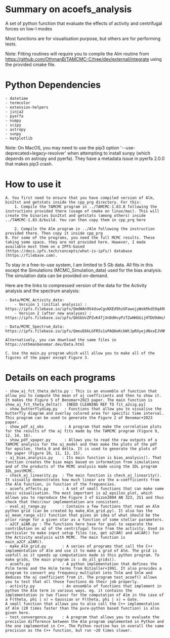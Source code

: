 # Summary on acoefs_analysis

A set of python function that evaluate the effects of activity and centrifugal forces on low-l modes

Most functions are for visualisation purpose, but others are for performing tests.

Note: Fitting routines will require you to compile the Alm routine from https://github.com/OthmanB/TAMCMC-C/tree/dev/external/integrate  using the provided cmake file.

# Python Dependencies
    - datetime
    - termcolor
    - extension-helpers
    - jinja2
    - pyerfa
    - numpy
    - scipy
    - astropy
    - sunpy
    - matplotlib

Note: On MacOS, you may need to use the pip3 option '--use-deprecated=legacy-resolver' when attempting to install sunpy (which depends on astropy and pyerfa). They have a metadata issue in pyerfa 2.0.0 that makes pip3 crash.

# How to use it
    A. You first need to ensure that you have compiled version of Alm, bin2txt and getstats inside the cpp_prg directory. For this:
    	1. Compile the TAMCMC program in ../TAMCMC-1.83.8 following the instructions provided there (usage of cmake on linux/mac). This will create the binaries bin2txt and getstats (among others) inside ../TAMCMC-1.83.8/build. You can then copy them in cpp_prg here

	    2. Compile the Alm program in ../Alm following the instruction provided there. Then copy it inside cpp_prg
    B. For some of the programs, you need the full MCMC results. These taking some space, they are not provided here. However, I made available most them on a IPFS-based (https://docs.ipfs.tech/concepts/what-is-ipfs/) database (https://filebase.com).
To stay in a free-to-use system, I am limited to 5 Gb data. All fits in this except the Simulations (MCMC_Simulation_data) used for the bias analysis. The simulation data can be provided on-demand.

Here are the links to compressed version of the data for the Activity analysis and the spectrum analysis:
    
    - Data/MCMC_Activity_data: 
        - Version 1 (initial analysis) : https://ipfs.filebase.io/ipfs/QmdWAn954dswCgvNXEd9hzUFawojyWokRkdS9q49U4A34W
        - Version 2 (after new analyses) : https://ipfs.filebase.io/ipfs/QmSbUvZPZvK4TjXnDdHvyPzTZwHHGGijHTDU9dmLRDNvaM
    
    - Data/MCMC_Spectrum_data: https://ipfs.filebase.io/ipfs/QmeuE6kLGFR5s1uPAQ6eKcbWtJpRXyejdNxxEJVNNYwR5M

	Alternatively, you can download the same files in https://othmanbenomar.dev/Data.html
 
    C. Use the main.py program which will allow you to make all of the figures of the paper except Figure 3. 
    
# Details on each programs
    - show_aj_fct_theta_delta.py : This is an ensemble of function that allow you to compute the mean of aj coefficients and then to show it. It makes the Figure 5 of Benomar+2023 paper. The main function is show_aj_fct_theta_delta()  [NEED CLEANING REF TO fit_a2sig.py]
    - show_butterflydiag.py   : Functions that allow you to visualise the butterfly diagram and overlay colored area for specific time interval. This program can be used to generate the Figure 2 of Benomar+2023 paper.
    - show_pdf_aj_obs         : A program that make the correlation plots for the results of the aj fits made by the TAMCMC program (Figure 9, 12, 14, 16).
    - show_pdf_vpaper.py      : Allows you to read the raw outputs of a TAMCMC analysis for the aj_model and then make the plots of the pdf for epsilon, theta_0 and delta. It is used to generate the plots of the paper (Figure 10, 11, 13, 15).
    - aj_bias_analysis.py    : Its main function is bias_analysis(). That function creates the bias maps based on information from simulations and of the products of the MCMC analysis made using the IDL program IDL_postMCMC.
    - check_aj_linearity.py  : The main function is check_aj_linearity(). It visually demonstrates how much linear are the a-coefficients from the Alm function, in function of the frequencies.
    - acoefs_effects.py      : A set of small functions that can make some basic visualisation. The most important is a2_epsilon_plot, which allows you to reproduce the Figure 3 of Gizon2004 AN 323, 251 and thus check that their/our implementation are consistent.
    - eval_aj_range.py       : Contains a few functions that read an Alm python grid (can be created by make_Alm_grid.py). It also has the aj_mean_range_v1() function that gives an idea of what should be the prior range for a given star as a function of some stellar parameters. 
    - a2CF_a2AR.py : The functions here have for goal to separate the contribution on a2 of the centrifugal force from the activity. Used in particular to make input setup files (ie, get a2(AR) and a4(AR)) for the Activity analysis with MCMC. The main function is main_a2CF_a2AR().
    - make_Alm_grid.py       : A series of programs that call the C++ implementation of Alm and use it to make a grid of Alm. The grid is usefull as it speeds up computations made in this python program. To make grids, the main program is : do_all_grids().
	- acoefs.py              : A python implementation that defines the Pslm terms and the Hslm terms from Ritzoller+1991. It also provides a program to convert any frequency multiplet into Tnlm and Snlm and deduces the aj coefficient from it. The program test_acoef() allows you to test that all those functions do their job properly.
    - activity.py            : An ensemble of functions that implement in python the Alm term in various ways. eg. it contains the implementation in two flavor for the computation of Alm in the case of a F(theta, phi | x) = Gaussian or F(theta, phi | x) = Gate. 
    A small function that allows you to also call the C++ implementation of Alm (20 times faster than the pure-python based function) is also given here.
	- test_convergence.py    : A program that allows you to evaluate the precision difference between the Alm program implemented in Python and the one implemented in C++. The Python routine has in overall the same precision as the C++ function, but run ~20 times slower.
